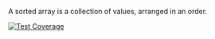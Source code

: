 A sorted array is a collection of values, arranged in an order.


[![Test Coverage](https://api.codeclimate.com/v1/badges/31b3e3f490532d3bd3d3/test_coverage)](https://codeclimate.com/github/nodef/extra-sorted-array/test_coverage)
